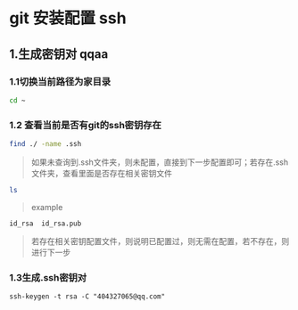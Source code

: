 # git 安装配置 ssh

## 1.生成密钥对 qqaa


### 1.1切换当前路径为家目录

```bash
cd ~
```
### 1.2 查看当前是否有git的ssh密钥存在
```bash
find ./ -name .ssh
```
> 如果未查询到.ssh文件夹，则未配置，直接到下一步配置即可；若存在.ssh文件夹，查看里面是否存在相关密钥文件
```bash
ls
```
> example
```
id_rsa  id_rsa.pub
```
> 若存在相关密钥配置文件，则说明已配置过，则无需在配置，若不存在，则进行下一步

### 1.3生成.ssh密钥对
```
ssh-keygen -t rsa -C "404327065@qq.com"
```
>